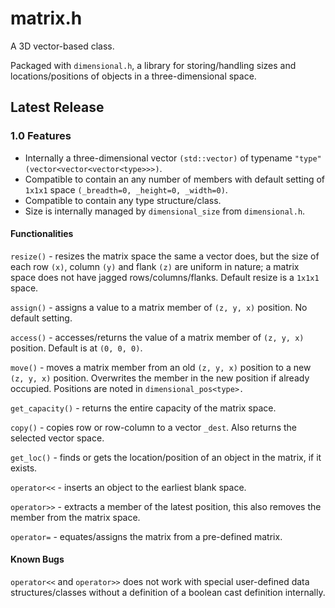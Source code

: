 # matrix.h

A 3D vector-based class.

Packaged with `dimensional.h`, a library for storing/handling sizes and locations/positions of objects in a three-dimensional space.

## Latest Release

### 1.0 Features

- Internally a three-dimensional vector `(std::vector)` of typename `"type"` `(vector<vector<vector<type>>>)`.
- Compatible to contain an any number of members with default setting of `1x1x1` space `(_breadth=0, _height=0, _width=0)`.
- Compatible to contain any type structure/class.
- Size is internally managed by `dimensional_size` from `dimensional.h`.
  
#### Functionalities

  `resize()` - resizes the matrix space the same a vector does, but the size of each row `(x)`, column `(y)` and flank `(z)` are uniform in nature; a matrix space does not have jagged rows/columns/flanks. Default resize is a `1x1x1` space.
  
   `assign()` - assigns a value to a matrix member of `(z, y, x)` position. No default setting.
  
   `access()` - accesses/returns the value of a matrix member of `(z, y, x)` position. Default is at `(0, 0, 0)`.
  
   `move()` - moves a matrix member from an old `(z, y, x)` position to a new `(z, y, x)` position. Overwrites the member in the new position if already occupied. Positions are noted in `dimensional_pos<type>.`
  
   `get_capacity()` - returns the entire capacity of the matrix space.
  
   `copy()` - copies row or row-column to a vector `_dest`. Also returns the selected vector space.
  
   `get_loc()` - finds or gets the location/position of an object in the matrix, if it exists.
  
   `operator<<` - inserts an object to the earliest blank space.
  
   `operator>>` - extracts a member of the latest position, this also removes the member from the matrix space.
  
   `operator=` - equates/assigns the matrix from a pre-defined matrix.
  
#### Known Bugs

  `operator<<` and `operator>>` does not work with special user-defined data structures/classes without a definition of a boolean cast definition internally.
